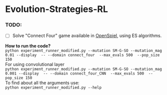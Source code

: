 # Evolution-Strategies-RL
### TODO:
- [ ] Solve "Connect Four" game available in <a href="https://github.com/deepmind/open_spiel">OpenSpiel</a>, using ES algorithms.

**How to run the code?** <br>
`python experiment_runner_modified.py --mutation SM-G-SO --mutation_mag 0.01 --display  -- --domain connect_four  --max_evals 500  --pop_size 150` <br>
For using convolutional layer <br>
`python experiment_runner_modified.py --mutation SM-G-SO --mutation_mag 0.001 --display  -- --domain connect_four_CNN  --max_evals 500  --pop_size 150` <br>
To find about all the arguments use: <br>
`python experiment_runner_modified.py --help` <br>

